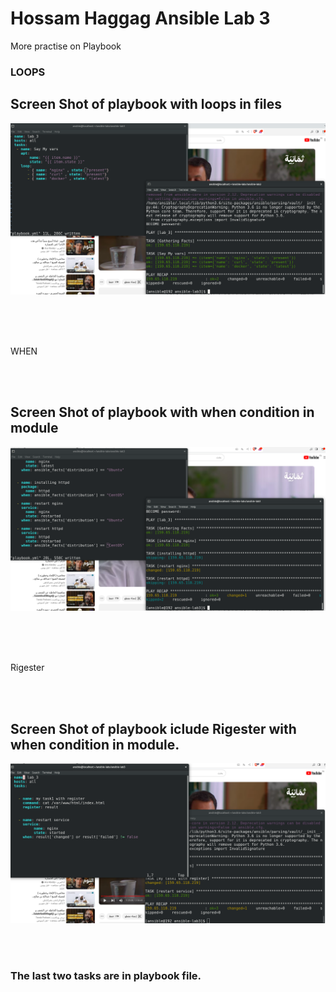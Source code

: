 

# Hossam Haggag Ansible Lab 3

<!-- insert images  -->



More practise on Playbook


### LOOPS



## Screen Shot of playbook with loops in files
![Screen Shot of playbook with loops in files.](screen_shots/Screenshot_from_2023-09-16_13-49-21.png)


<br />
<br />
<br />





WHEN


<br />
<br /> 


## Screen Shot of playbook with when condition in module
![Screen Shot of playbook with loops in files.](screen_shots/Screenshot_from_2023-09-16_15-33-00.png)





<br />
<br />
<br />




Rigester


<br />
<br />

## Screen Shot of playbook iclude Rigester with when condition in module. 
![ Screen Shot of using tags in diffrent ways in ansible playbook ](screen_shots/Screenshot_from_2023-09-16_16-16-11.png)



<br />
<br />







### The last two tasks are in playbook file. 
